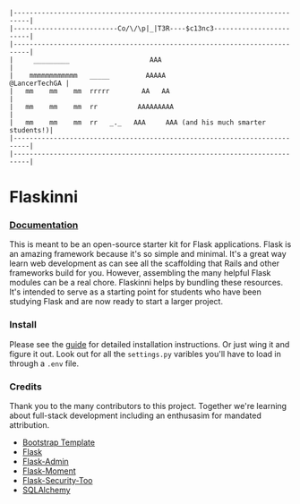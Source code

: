     |--------------------------------------------------------------------------|
    |--------------------------Co/\/\p|_|T3R----$c13nc3------------------------|
    |--------------------------------------------------------------------------| 
    |     _________                    AAA                                     |
    |    mmmmmmmmmmmm   _____         AAAAA                      @LancerTechGA |
    |   mm    mm    mm  rrrrr        AA   AA                                   |
    |   mm    mm    mm  rr          AAAAAAAAA                                  |
    |   mm    mm    mm  rr   _._   AAA     AAA (and his much smarter students!)|
    |--------------------------------------------------------------------------|
    |--------------------------------------------------------------------------|

# Flaskinni

### [Documentation](https://gilmour.gitbook.io/compsci/web-development)
This is meant to be an open-source starter kit for Flask applications. Flask is an amazing framework because it's so simple and minimal. It's a great way learn web development as can see all the scaffolding that Rails and other frameworks build for you. However, assembling the many helpful Flask modules can be a real chore. Flaskinni helps by bundling these resources. It's intended to serve as a starting point for students who have been studying Flask and are now ready to start a larger project.

### Install

Please see the [guide](https://gilmour.gitbook.io/compsci/web-development) for detailed installation instructions. Or just wing it and figure it out. Look out for all the `settings.py` varibles you'll have to load in through a `.env` file.

### Credits

Thank you to the many contributors to this project. Together we're learning about full-stack development including an enthusasim for mandated attribution.


- [Bootstrap Template](https://startbootstrap.com/themes/sb-admin-2/)
- [Flask](https://flask.pocoo.org/)
- [Flask-Admin](https://flask-admin.readthedocs.io/en/latest/)
- [Flask-Moment](https://github.com/miguelgrinberg/Flask-Moment)
- [Flask-Security-Too](https://flask-security-too.readthedocs.io/en/stable/)
- [SQLAlchemy](https://www.sqlalchemy.org/)
